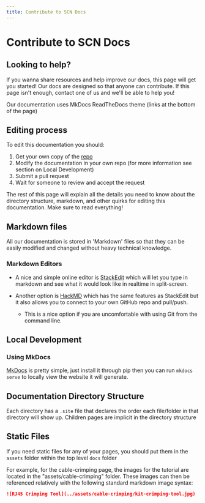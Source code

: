 ```yaml
---
title: Contribute to SCN Docs
---
```


# Contribute to SCN Docs

## Looking to help?

If you wanna share resources and help improve our docs, this page will get you started!
Our docs are designed so that anyone can contribute. If this page isn't enough, contact one of
us and we'll be able to help you!

Our documentation uses MkDocs ReadTheDocs theme (links at the bottom of the page)

## Editing process
To edit this documentation you should:

1. Get your own copy of the [repo](https://github.com/Local-Connectivity-Lab/scn-documentation)
1. Modify the documentation in your own repo (for more information see section on Local Development)
1. Submit a pull request
1. Wait for someone to review and accept the request

The rest of this page will explain all the details you need to know about the directory structure, markdown, and other quirks for editing this documentation. Make sure to read everything!

## Markdown files
All our documentation is stored in 'Markdown' files so that they can be easily
modified and changed without heavy technical knowledge.

### Markdown Editors

- A nice and simple online editor is [StackEdit](https://stackedit.io/app#) which will let you type in markdown and see what it would look like in realtime in split-screen.

- Another option is [HackMD](https://hackmd.io/) which has the same features as StackEdit
but it also allows you to connect to your own GitHub repo and pull/push.
	- This is a nice option if you are uncomfortable with using Git from the command line.

## Local Development

### Using MkDocs
[MkDocs](https://www.mkdocs.org/) is pretty simple, just install it through pip then you can run `mkdocs serve` to locally view the website it will generate.

## Documentation Directory Structure
Each directory has a `.site` file that declares the order each file/folder in that directory will show up.
Children pages are implicit in the directory structure

## Static Files

If you need static files for any of your pages, you should put them in the `assets` folder within the top level `docs` folder

For example, for the cable-crimping page, the images for the tutorial are located in the "assets/cable-crimping" folder. These images can then be referenced relatively with the following standard markdown image syntax:
```markdown
![RJ45 Crimping Tool](../assets/cable-crimping/kit-crimping-tool.jpg)
```
